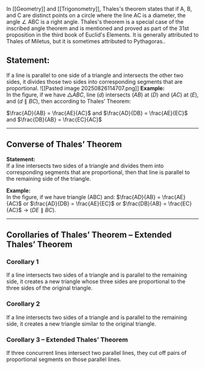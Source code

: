 In [[Geometry]] and [[Trigonometry]], Thales's theorem states that if A, B, and C are distinct points on a circle where the line AC is a diameter, the angle ∠ ABC is a right angle. Thales's theorem is a special case of the inscribed angle theorem and is mentioned and proved as part of the 31st proposition in the third book of Euclid's Elements. It is generally attributed to Thales of Miletus, but it is sometimes attributed to Pythagoras..
## Statement:  
If a line is parallel to one side of a triangle and intersects the other two sides, it divides those two sides into corresponding segments that are proportional.
![[Pasted image 20250826114707.png]]
**Example:**  
In the figure, if we have $\triangle ABC$, line ($d$) intersects ($AB$) at ($D$) and ($AC$) at ($E$), and ($d \parallel BC$), then according to Thales’ Theorem:

$\frac{AD}{AB} = \frac{AE}{AC}$ and $\frac{AD}{DB} = \frac{AE}{EC}$ and $\frac{DB}{AB} = \frac{EC}{AC}$

---

## Converse of Thales’ Theorem

**Statement:**  
If a line intersects two sides of a triangle and divides them into corresponding segments that are proportional, then that line is parallel to the remaining side of the triangle.

**Example:**  
In the figure, if we have triangle \(ABC\) and:
$\frac{AD}{AB} = \frac{AE}{AC}$ or $\frac{AD}{DB} = \frac{AE}{EC}$ or $\frac{DB}{AB} = \frac{EC}{AC}$
$\rightarrow$ $(DE \parallel BC)$.

---

## Corollaries of Thales’ Theorem – Extended Thales’ Theorem

### Corollary 1
If a line intersects two sides of a triangle and is parallel to the remaining side, it creates a new triangle whose three sides are proportional to the three sides of the original triangle.

### Corollary 2
If a line intersects two sides of a triangle and is parallel to the remaining side, it creates a new triangle similar to the original triangle.

### Corollary 3 – Extended Thales’ Theorem
If three concurrent lines intersect two parallel lines, they cut off pairs of proportional segments on those parallel lines.
